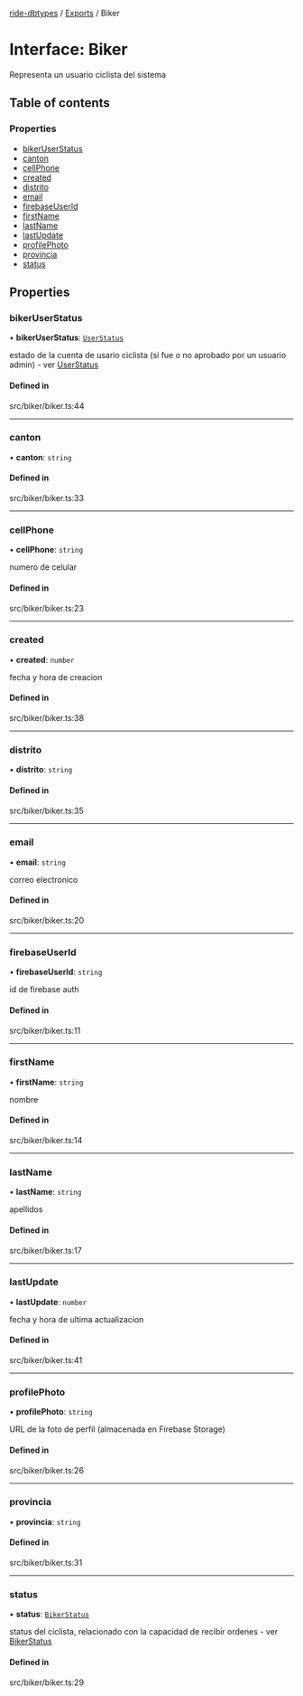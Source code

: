 [ride-dbtypes](../README.md) / [Exports](../modules.md) / Biker

# Interface: Biker

Representa un usuario ciclista del sistema

## Table of contents

### Properties

- [bikerUserStatus](Biker.md#bikeruserstatus)
- [canton](Biker.md#canton)
- [cellPhone](Biker.md#cellphone)
- [created](Biker.md#created)
- [distrito](Biker.md#distrito)
- [email](Biker.md#email)
- [firebaseUserId](Biker.md#firebaseuserid)
- [firstName](Biker.md#firstname)
- [lastName](Biker.md#lastname)
- [lastUpdate](Biker.md#lastupdate)
- [profilePhoto](Biker.md#profilephoto)
- [provincia](Biker.md#provincia)
- [status](Biker.md#status)

## Properties

### bikerUserStatus

• **bikerUserStatus**: [`UserStatus`](../modules.md#userstatus)

estado de la cuenta de usario ciclista (si fue o no aprobado por un usuario admin) - ver [UserStatus](../modules.md#userstatus)

#### Defined in

src/biker/biker.ts:44

___

### canton

• **canton**: `string`

#### Defined in

src/biker/biker.ts:33

___

### cellPhone

• **cellPhone**: `string`

numero de celular

#### Defined in

src/biker/biker.ts:23

___

### created

• **created**: `number`

fecha y hora de creacion

#### Defined in

src/biker/biker.ts:38

___

### distrito

• **distrito**: `string`

#### Defined in

src/biker/biker.ts:35

___

### email

• **email**: `string`

correo electronico

#### Defined in

src/biker/biker.ts:20

___

### firebaseUserId

• **firebaseUserId**: `string`

id de firebase auth

#### Defined in

src/biker/biker.ts:11

___

### firstName

• **firstName**: `string`

nombre

#### Defined in

src/biker/biker.ts:14

___

### lastName

• **lastName**: `string`

apellidos

#### Defined in

src/biker/biker.ts:17

___

### lastUpdate

• **lastUpdate**: `number`

fecha y hora de ultima actualizacion

#### Defined in

src/biker/biker.ts:41

___

### profilePhoto

• **profilePhoto**: `string`

URL de la foto de perfil (almacenada en Firebase Storage)

#### Defined in

src/biker/biker.ts:26

___

### provincia

• **provincia**: `string`

#### Defined in

src/biker/biker.ts:31

___

### status

• **status**: [`BikerStatus`](../modules.md#bikerstatus)

status del ciclista, relacionado con la capacidad de recibir ordenes - ver [BikerStatus](../modules.md#bikerstatus)

#### Defined in

src/biker/biker.ts:29
